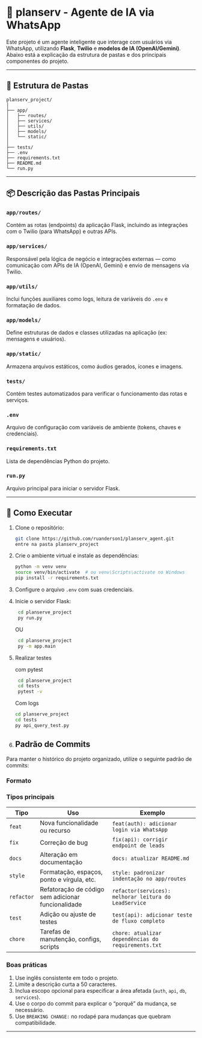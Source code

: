 # 📱 planserv - Agente de IA via WhatsApp

Este projeto é um agente inteligente que interage com usuários via WhatsApp, utilizando **Flask**, **Twilio** e **modelos de IA (OpenAI/Gemini)**.  
Abaixo está a explicação da estrutura de pastas e dos principais componentes do projeto.

---

## 📁 Estrutura de Pastas

```
planserv_project/
│
├── app/
│   ├── routes/
│   ├── services/
│   ├── utils/
│   ├── models/
│   └── static/
│
├── tests/
├── .env
├── requirements.txt
├── README.md
└── run.py
```

---

## 📦 Descrição das Pastas Principais

### `app/routes/`

Contém as rotas (endpoints) da aplicação Flask, incluindo as integrações com o Twilio (para WhatsApp) e outras APIs.

### `app/services/`

Responsável pela lógica de negócio e integrações externas — como comunicação com APIs de IA (OpenAI, Gemini) e envio de mensagens via Twilio.

### `app/utils/`

Inclui funções auxiliares como logs, leitura de variáveis do `.env` e formatação de dados.

### `app/models/`

Define estruturas de dados e classes utilizadas na aplicação (ex: mensagens e usuários).

### `app/static/`

Armazena arquivos estáticos, como áudios gerados, ícones e imagens.

### `tests/`

Contém testes automatizados para verificar o funcionamento das rotas e serviços.

### `.env`

Arquivo de configuração com variáveis de ambiente (tokens, chaves e credenciais).

### `requirements.txt`

Lista de dependências Python do projeto.

### `run.py`

Arquivo principal para iniciar o servidor Flask.

---

## 🚀 Como Executar

1. Clone o repositório:

   ```bash
   git clone https://github.com/ruanderson1/planserv_agent.git
   entre na pasta planserv_project
   ```

2. Crie o ambiente virtual e instale as dependências:

   ```bash
   python -m venv venv
   source venv/bin/activate  # ou venv\Scripts\activate no Windows
   pip install -r requirements.txt
   ```

3. Configure o arquivo `.env` com suas credenciais.

4. Inicie o servidor Flask:

   ```bash
    cd planserve_project
    py run.py
   ```

   OU

   ```bash
    cd planserve_project
    py -m app.main
   ```

5. Realizar testes

   com pytest

   ```bash
    cd planserve_project
    cd tests
    pytest -v
   ```

   Com logs

   ```bash
   cd planserve_project
   cd tests
   py api_query_test.py
   ```

6. ## Padrão de Commits

Para manter o histórico do projeto organizado, utilize o seguinte padrão de commits:

### Formato

### Tipos principais

| Tipo       | Uso                                                | Exemplo                                               |
| ---------- | -------------------------------------------------- | ----------------------------------------------------- |
| `feat`     | Nova funcionalidade ou recurso                     | `feat(auth): adicionar login via WhatsApp`            |
| `fix`      | Correção de bug                                    | `fix(api): corrigir endpoint de leads`                |
| `docs`     | Alteração em documentação                          | `docs: atualizar README.md`                           |
| `style`    | Formatação, espaços, ponto e vírgula, etc.         | `style: padronizar indentação no app/routes`          |
| `refactor` | Refatoração de código sem adicionar funcionalidade | `refactor(services): melhorar leitura do LeadService` |
| `test`     | Adição ou ajuste de testes                         | `test(api): adicionar teste de fluxo completo`        |
| `chore`    | Tarefas de manutenção, configs, scripts            | `chore: atualizar dependências do requirements.txt`   |

### Boas práticas

1. Use inglês consistente em todo o projeto.
2. Limite a descrição curta a 50 caracteres.
3. Inclua escopo opcional para especificar a área afetada (`auth`, `api`, `db`, `services`).
4. Use o corpo do commit para explicar o “porquê” da mudança, se necessário.
5. Use `BREAKING CHANGE:` no rodapé para mudanças que quebram compatibilidade.

---
